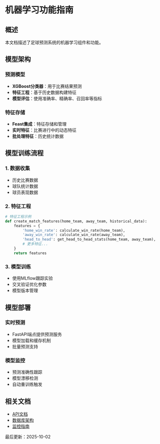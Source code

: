 # 机器学习功能指南

## 概述

本文档描述了足球预测系统的机器学习组件和功能。

## 模型架构

### 预测模型

- **XGBoost分类器**：用于比赛结果预测
- **特征工程**：基于历史数据构建特征
- **模型评估**：使用准确率、精确率、召回率等指标

### 特征存储

- **Feast集成**：特征存储和管理
- **实时特征**：比赛进行中的动态特征
- **批处理特征**：历史统计数据

## 模型训练流程

### 1. 数据收集

- 历史比赛数据
- 球队统计数据
- 球员表现数据

### 2. 特征工程

```python
# 特征工程示例
def create_match_features(home_team, away_team, historical_data):
    features = {
        'home_win_rate': calculate_win_rate(home_team),
        'away_win_rate': calculate_win_rate(away_team),
        'head_to_head': get_head_to_head_stats(home_team, away_team),
        # 更多特征...
    }
    return features
```

### 3. 模型训练

- 使用MLflow跟踪实验
- 交叉验证优化参数
- 模型版本管理

## 模型部署

### 实时预测

- FastAPI端点提供预测服务
- 模型加载和缓存机制
- 批量预测支持

### 模型监控

- 预测准确性跟踪
- 模型漂移检测
- 自动重训练触发

## 相关文档

- [API文档](../reference/API_REFERENCE.md)
- [数据库架构](../reference/DATABASE_SCHEMA.md)
- [监控指南](../reference/MONITORING_GUIDE.md)

最后更新：2025-10-02
